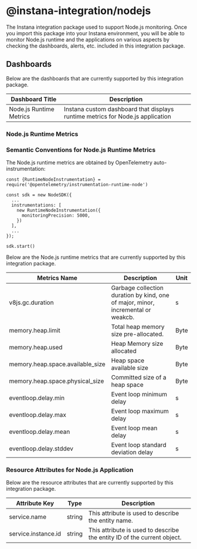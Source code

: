# @instana-integration/nodejs

The Instana integration package used to support Node.js monitoring. Once you import this package into your Instana environment, you will be able to monitor Node.js runtime and the applications on various aspects by checking the dashboards, alerts, etc. included in this integration package.

## Dashboards

Below are the dashboards that are currently supported by this integration package.

| Dashboard Title    | Description                    |    
|----------------------------|-----------------------|
| Node.js Runtime Metrics   | Instana custom dashboard that displays runtime metrics for Node.js application |

### Node.js Runtime Metrics

### Semantic Conventions for  Node.js Runtime Metrics

The Node.js runtime metrics are obtained by OpenTelemetry auto-instrumentation:

```
const {RuntimeNodeInstrumentation} = require('@opentelemetry/instrumentation-runtime-node')

const sdk = new NodeSDK({
  ...
  instrumentations: [
    new RuntimeNodeInstrumentation({
      monitoringPrecision: 5000,
    })
  ],
  ...
});

sdk.start()
```

Below are the Node.js runtime metrics that are currently supported by this integration package.

| Metrics Name               | Description                   | Unit   | 
|----------------------------|-------------------------------|--------|
| v8js.gc.duration   | Garbage collection duration by kind, one of major, minor, incremental or weakcb.            | s |
| memory.heap.limit  | Total heap memory size pre-allocated. | Byte |
| memory.heap.used  | Heap Memory size allocated| Byte |
| memory.heap.space.available_size  | Heap space available size | Byte |
| memory.heap.space.physical_size  |Committed size of a heap space | Byte |
| eventloop.delay.min  | Event loop minimum delay | s |
| eventloop.delay.max  | Event loop maximum delay | s |
| eventloop.delay.mean  | Event loop mean delay   | s |
| eventloop.delay.stddev  | Event loop standard deviation delay   | s |


### Resource Attributes for Node.js Application

Below are the resource attributes that are currently supported by this integration package.

| Attribute Key              | Type |  Description           | 
|----------------------------|-------|------------------------|
| service.name               | string  | This attribute is used to describe the entity name.    |
| service.instance.id        | string  | This attribute is used to describe the entity ID of the current object.  |
